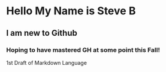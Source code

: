 # Hello My Name is Steve B 
## I am new to Github 
### Hoping to have mastered GH at some point this Fall! 


































1st Draft of Markdown Language
